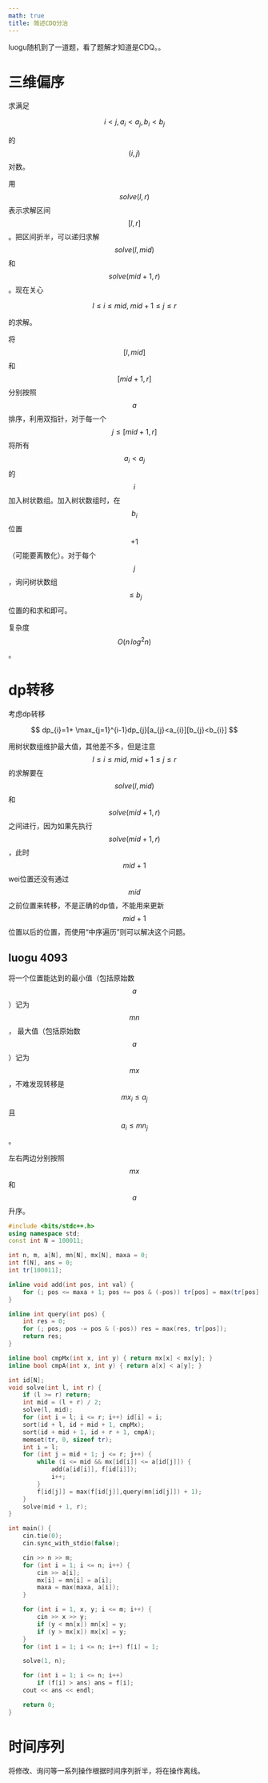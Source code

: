 ```yaml
---
math: true
title: 简述CDQ分治
---
```


luogu随机到了一道题，看了题解才知道是CDQ。。

# 三维偏序
求满足

 $$ i<j,a_{i}<a_{j},b_{i}<b_{j} $$ 

的 $$ (i,j) $$ 对数。

用 $$ solve(l,r) $$ 表示求解区间 $$ [l,r] $$ 。把区间折半，可以递归求解 $$ solve(l,mid) $$ 和 $$ solve(mid+1,r) $$ 。现在关心

 $$ l\le i \le mid,\;mid+1\le j\le r $$ 

的求解。

将 $$ [l,mid] $$ 和 $$ [mid+1,r] $$ 分别按照 $$ a $$ 排序，利用双指针，对于每一个 $$ j \le [mid+1, r] $$ 将所有 $$ a_i < a_j $$ 的 $$ i $$ 加入树状数组。加入树状数组时，在 $$ b_i $$ 位置 $$ +1 $$ （可能要离散化）。对于每个 $$ j $$ ，询问树状数组 $$ \le b_j $$ 位置的和求和即可。

复杂度 $$ O(n\,log^2n) $$ 。

# dp转移
考虑dp转移

 $$ dp_{i}=1+ \max_{j=1}^{i-1}dp_{j}[a_{j}<a_{i}][b_{j}<b_{i}] $$ 

用树状数组维护最大值，其他差不多，但是注意 $$ l\le i \le mid,\;mid+1\le j\le r $$ 的求解要在 $$ solve(l,mid) $$ 和 $$ solve(mid+1,r) $$ 之间进行，因为如果先执行 $$ solve(mid+1,r) $$ ，此时 $$ mid+1 $$ wei位置还没有通过 $$ mid $$ 之前位置来转移，不是正确的dp值，不能用来更新 $$ mid+1 $$ 位置以后的位置，而使用“中序遍历”则可以解决这个问题。

## luogu 4093

将一个位置能达到的最小值（包括原始数$$a$$）记为 $$mn$$， 最大值（包括原始数$$a$$）记为 $$mx$$ ，不难发现转移是 $$mx_i \le a_j$$ 且 $$a_i \le mn_j$$。

左右两边分别按照$$mx$$和$$a$$升序。

```cpp
#include <bits/stdc++.h>
using namespace std;
const int N = 100011;

int n, m, a[N], mn[N], mx[N], maxa = 0;
int f[N], ans = 0;
int tr[100011];

inline void add(int pos, int val) {
    for (; pos <= maxa + 1; pos += pos & (-pos)) tr[pos] = max(tr[pos], val);
}

inline int query(int pos) {
    int res = 0;
    for (; pos; pos -= pos & (-pos)) res = max(res, tr[pos]);
    return res;
}

inline bool cmpMx(int x, int y) { return mx[x] < mx[y]; }
inline bool cmpA(int x, int y) { return a[x] < a[y]; }

int id[N];
void solve(int l, int r) {
    if (l >= r) return;
    int mid = (l + r) / 2;
    solve(l, mid);
    for (int i = l; i <= r; i++) id[i] = i;
    sort(id + l, id + mid + 1, cmpMx);
    sort(id + mid + 1, id + r + 1, cmpA);
    memset(tr, 0, sizeof tr);
    int i = l;
    for (int j = mid + 1; j <= r; j++) {
        while (i <= mid && mx[id[i]] <= a[id[j]]) {
            add(a[id[i]], f[id[i]]);
            i++;
        }
        f[id[j]] = max(f[id[j]],query(mn[id[j]]) + 1);
    }
    solve(mid + 1, r);
}

int main() {
    cin.tie(0);
    cin.sync_with_stdio(false);

    cin >> n >> m;
    for (int i = 1; i <= n; i++) {
        cin >> a[i];
        mx[i] = mn[i] = a[i];
        maxa = max(maxa, a[i]);
    }

    for (int i = 1, x, y; i <= m; i++) {
        cin >> x >> y;
        if (y < mn[x]) mn[x] = y;
        if (y > mx[x]) mx[x] = y;
    }
    for (int i = 1; i <= n; i++) f[i] = 1;

    solve(1, n);

    for (int i = 1; i <= n; i++)
        if (f[i] > ans) ans = f[i];
    cout << ans << endl;

    return 0;
}
```

# 时间序列

将修改、询问等一系列操作根据时间序列折半，将在操作离线。


